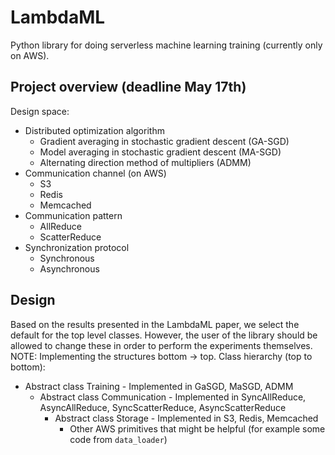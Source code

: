 # LambdaML
Python library for doing serverless machine learning training (currently only on AWS).

## Project overview (deadline May 17th)
Design space:
* Distributed optimization algorithm
  * Gradient averaging in stochastic gradient descent (GA-SGD)
  * Model averaging in stochastic gradient descent (MA-SGD)
  * Alternating direction method of multipliers (ADMM)
* Communication channel (on AWS)
  * S3
  * Redis
  * Memcached
* Communication pattern
  * AllReduce
  * ScatterReduce
* Synchronization protocol
  * Synchronous
  * Asynchronous

## Design
Based on the results presented in the LambdaML paper, we select the default for the top level classes. However, the user of the library should be allowed to change these in order to perform the experiments themselves.
NOTE: Implementing the structures bottom -> top.
Class hierarchy (top to bottom):
* Abstract class Training - Implemented in GaSGD, MaSGD, ADMM
  * Abstract class Communication - Implemented in SyncAllReduce, AsyncAllReduce, SyncScatterReduce, AsyncScatterReduce
    * Abstract class Storage - Implemented in S3, Redis, Memcached
      * Other AWS primitives that might be helpful (for example some code from `data_loader`)
